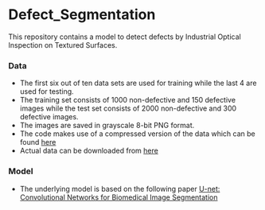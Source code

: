 # Defect_Segmentation
This repository contains a model to detect defects by Industrial Optical Inspection on Textured Surfaces. 

### Data
* The first six out of ten data sets are used for training while the last 4 are used for testing. 
* The training set consists of 1000 non-defective and 150 defective images while the test set consists of 2000 non-defective and 300 defective images. 
* The images are saved in grayscale 8-bit PNG format.
* The code makes use of a compressed version of the data which can be found [here](https://drive.google.com/file/d/1w-P1hpF8FUo4nVBL5uAkgi7H0gTFQlq8/view) 
* Actual data can be downloaded from [here](https://hci.iwr.uni-heidelberg.de/node/3616)

### Model
* The underlying model is based on the following paper [U-net: Convolutional Networks for Biomedical Image Segmentation](https://arxiv.org/abs/1505.04597)

